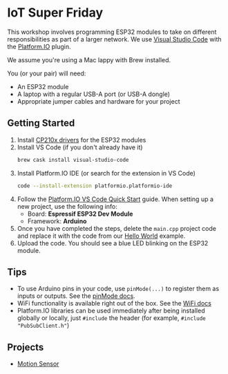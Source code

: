 # IoT Super Friday

This workshop involves programming ESP32 modules to take on different responsibilities as part of a larger network. We use [Visual Studio Code](https://code.visualstudio.com/) with the [Platform.IO](https://platformio.org) plugin.

We assume you're using a Mac lappy with Brew installed.

You (or your pair) will need:

* An ESP32 module 
* A laptop with a regular USB-A port (or USB-A dongle)
* Appropriate jumper cables and hardware for your project

## Getting Started

1. Install [CP210x drivers](https://www.silabs.com/products/development-tools/software/usb-to-uart-bridge-vcp-drivers) for the ESP32 modules
2. Install VS Code (if you don't already have it)
    ```bash
    brew cask install visual-studio-code
    ```
3. Install Platform․IO IDE (or search for the extension in VS Code)
    ```bash
    code --install-extension platformio.platformio-ide
    ```
4. Follow the [Platform.IO VS Code Quick Start](https://docs.platformio.org/en/latest/ide/vscode.html#quick-start) guide. When setting up a new project, use the following info:
   * Board: **Espressif ESP32 Dev Module**  
   * Framework: **Arduino**
5. Once you have completed the steps, delete the `main.cpp` project code and replace it with the code from our [Hello World](hello-world.cpp) example.
6. Upload the code. You should see a blue LED blinking on the ESP32 module.

## Tips

* To use Arduino pins in your code, use `pinMode(...)` to register them as inputs or outputs. See the [pinMode docs](https://www.arduino.cc/reference/en/language/functions/digital-io/pinmode/).
* WiFi functionality is available right out of the box. See the [WiFi docs](https://www.arduino.cc/en/Reference/WiFi)
* Platform.IO libraries can be used immediately after being installed globally or locally, just `#include` the header (for example, `#include "PubSubClient.h"`)

## Projects

* [Motion Sensor](motion-sensor.md)